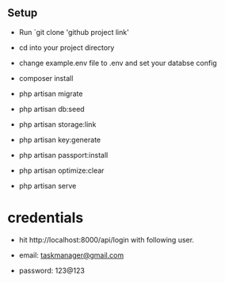 

## Setup


- Run `git clone 'github project link'
- cd into your project directory

 
- change example.env file to .env and set your databse config

- composer install
- php artisan migrate
- php artisan db:seed
- php artisan storage:link
- php artisan key:generate
- php artisan passport:install

- php artisan optimize:clear
- php artisan serve


# credentials
 - hit http://localhost:8000/api/login with following user.

 - email: taskmanager@gmail.com
 - password: 123@123 

